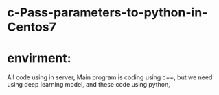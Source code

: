 # c-Pass-parameters-to-python-in-Centos7
# envirment:
  All code using in server, Main program is coding using c++, but we need using deep learning model, and these code using python, 
